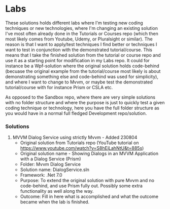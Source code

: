 # Labs

These solutions holds different labs where I'm testing new coding techniques or new technologies, where I'm changing an existing solution I've most often already done in the Tutorials or Courses repo (which then most likely comes from Youtube, Udemy, or Pluralsight or similar). The reason is that I want to apply/test techniques I find better or techniques I want to test in conjunction with the demonstrated tutorial/course. This means that I take the finished solution from the tutorial or course repo and use it as a starting point for modification in my Labs repo. It could for instance be a Wpf-solution where the original solution holds code-behind (becuase the original example from the tutorial/course most likely is about demonstrating something else and code-behind was used for simplicity), and where I want to change to Mvvm, or maybe test the demonstrated tutorial/course with for instance Prism or CSLA etc. 

As opposed to the Sandbox repo, where there are very simple solutions with no folder structure and where the purpose is just to quickly test a given coding technique or technology, here you have the full folder structure as you would have in a normal full fledged Development repo/solution. 

### Solutions

1. MVVM Dialog Service using strictly Mvvm - Added 230804 
	- Original solution from Tutorials repo (YouTube tutorial on https://www.youtube.com/watch?v=S8hEjLahNtU&t=885s)
	- Original solution name - Showing Dialogs in an MVVM Application with a Dialog Service (Prism)
	- Folder: Mvvm Dialog Service
	- Solution name: DialogService.sln
	- Framework: .Net 7.0
	- Purpose: To extend the original solution with pure Mvvm and no code-behind, and use Prism fully out. Possibly some extra functionality as well along the way.
 	- Outcome: Fill in here what is accomplished and what the outcome became when the lab is finished.

